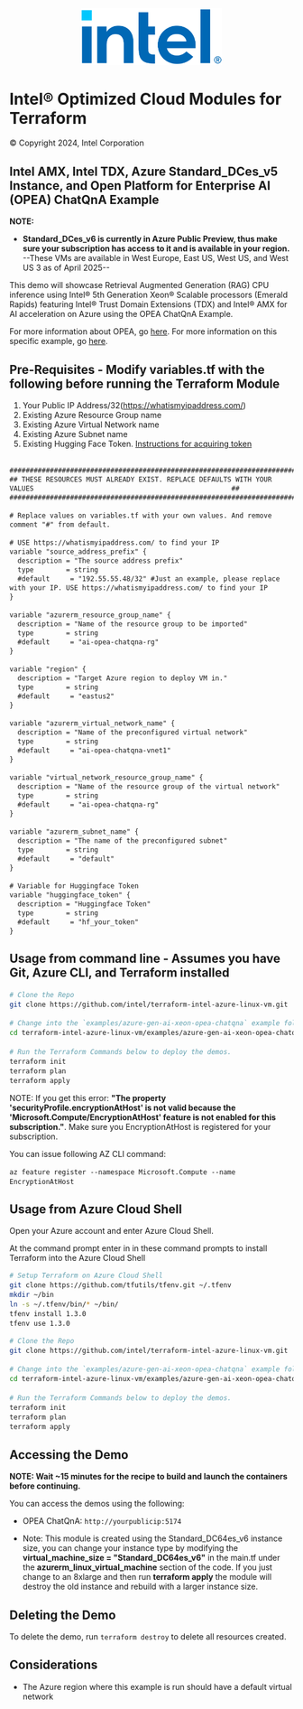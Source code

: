 <p align="center">
   <img src="https://github.com/intel/terraform-intel-azure-linux-vm/blob/main/images/logo-classicblue-800px.png?raw=true" alt="Intel Logo" width="250"/>
</p>

# Intel® Optimized Cloud Modules for Terraform

© Copyright 2024, Intel Corporation

## Intel AMX, Intel TDX, Azure Standard_DCes_v5 Instance, and Open Platform for Enterprise AI (OPEA) ChatQnA Example

**NOTE:**

- **Standard_DCes_v6 is currently in Azure Public Preview, thus make sure your subscription has access to it and is available in your region.**
--These VMs are available in West Europe, East US, West US, and West US 3 as of April 2025--

This demo will showcase Retrieval Augmented Generation (RAG) CPU inference using Intel® 5th Generation Xeon® Scalable processors (Emerald Rapids) featuring Intel® Trust Domain Extensions (TDX) and Intel® AMX for AI acceleration on Azure using the OPEA ChatQnA Example.

For more information about OPEA, go [here](https://opea.dev/). For more information on this specific example, go [here](https://github.com/opea-project/GenAIExamples/tree/main/ChatQnA).

## Pre-Requisites - Modify variables.tf with the following before running the Terraform Module

1. Your Public IP Address/32(<https://whatismyipaddress.com/>)
2. Existing Azure Resource Group name
3. Existing Azure Virtual Network name
4. Existing Azure Subnet name
5. Existing Hugging Face Token. [Instructions for acquiring token](https://huggingface.co/docs/hub/en/security-tokens)


```hcl

###########################################################################################################################
## THESE RESOURCES MUST ALREADY EXIST. REPLACE DEFAULTS WITH YOUR VALUES                                                 ##
###########################################################################################################################

# Replace values on variables.tf with your own values. And remove comment "#" from default.

# USE https://whatismyipaddress.com/ to find your IP
variable "source_address_prefix" {
  description = "The source address prefix"
  type        = string
  #default     = "192.55.55.48/32" #Just an example, please replace with your IP. USE https://whatismyipaddress.com/ to find your IP
}

variable "azurerm_resource_group_name" {
  description = "Name of the resource group to be imported"
  type        = string
  #default     = "ai-opea-chatqna-rg"
}

variable "region" {
  description = "Target Azure region to deploy VM in."
  type        = string
  #default     = "eastus2"
}

variable "azurerm_virtual_network_name" {
  description = "Name of the preconfigured virtual network"
  type        = string
  #default     = "ai-opea-chatqna-vnet1"
}

variable "virtual_network_resource_group_name" {
  description = "Name of the resource group of the virtual network"
  type        = string
  #default     = "ai-opea-chatqna-rg"
}

variable "azurerm_subnet_name" {
  description = "The name of the preconfigured subnet"
  type        = string
  #default     = "default"
}

# Variable for Huggingface Token
variable "huggingface_token" {
  description = "Huggingface Token"
  type        = string
  #default     = "hf_your_token"
}
```

## Usage from command line - Assumes you have Git, Azure CLI, and Terraform installed

```bash
# Clone the Repo
git clone https://github.com/intel/terraform-intel-azure-linux-vm.git

# Change into the `examples/azure-gen-ai-xeon-opea-chatqna` example folder
cd terraform-intel-azure-linux-vm/examples/azure-gen-ai-xeon-opea-chatqna

# Run the Terraform Commands below to deploy the demos.
terraform init
terraform plan
terraform apply
```

NOTE: If you get this error: **"The property 'securityProfile.encryptionAtHost' is not valid because the 'Microsoft.Compute/EncryptionAtHost' feature is not enabled for this subscription."**. Make sure you EncryptionAtHost is registered for your subscription.

You can issue following AZ CLI command:

```az feature register --namespace Microsoft.Compute --name EncryptionAtHost```

## Usage from Azure Cloud Shell

Open your Azure account and enter Azure Cloud Shell.

At the command prompt enter in in these command prompts to install Terraform into the Azure Cloud Shell

```bash
# Setup Terraform on Azure Cloud Shell
git clone https://github.com/tfutils/tfenv.git ~/.tfenv
mkdir ~/bin
ln -s ~/.tfenv/bin/* ~/bin/
tfenv install 1.3.0
tfenv use 1.3.0
```

```bash
# Clone the Repo
git clone https://github.com/intel/terraform-intel-azure-linux-vm.git

# Change into the `examples/azure-gen-ai-xeon-opea-chatqna` example folder
cd terraform-intel-azure-linux-vm/examples/azure-gen-ai-xeon-opea-chatqna

# Run the Terraform Commands below to deploy the demos.
terraform init
terraform plan
terraform apply
```

## Accessing the Demo

**NOTE: Wait ~15 minutes for the recipe to build and launch the containers before continuing.**

You can access the demos using the following:

- OPEA ChatQnA: `http://yourpublicip:5174`

- Note: This module is created using the Standard_DC64es_v6 instance size, you can change your instance type by modifying the **virtual_machine_size = "Standard_DC64es_v6"** in the main.tf under the **azurerm_linux_virtual_machine** section of the code. If you just change to an 8xlarge and then run **terraform apply** the module will destroy the old instance and rebuild with a larger instance size.

## Deleting the Demo

To delete the demo, run `terraform destroy` to delete all resources created.

## Considerations

- The Azure region where this example is run should have a default virtual network
